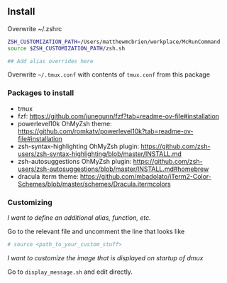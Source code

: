 ## Install

Overwrite ~/.zshrc

```bash
ZSH_CUSTOMIZATION_PATH=/Users/matthewmcbrien/workplace/McRunCommand
source $ZSH_CUSTOMIZATION_PATH/zsh.sh

## Add alias overrides here
```

Overwrite `~/.tmux.conf` with contents of `tmux.conf` from this package

### Packages to install
- tmux
- fzf: https://github.com/junegunn/fzf?tab=readme-ov-file#installation
- powerlevel10k OhMyZsh theme: https://github.com/romkatv/powerlevel10k?tab=readme-ov-file#installation
- zsh-syntax-highlighting OhMyZsh plugin: https://github.com/zsh-users/zsh-syntax-highlighting/blob/master/INSTALL.md
- zsh-autosuggestions OhMyZsh plugin: https://github.com/zsh-users/zsh-autosuggestions/blob/master/INSTALL.md#homebrew
- dracula iterm theme: https://github.com/mbadolato/iTerm2-Color-Schemes/blob/master/schemes/Dracula.itermcolors

### Customizing

*I want to define an additional alias, function, etc.* 

Go to the relevant file and uncomment the line that looks like

```bash
# source <path_to_your_custom_stuff>
```

*I want to customize the image that is displayed on startup of dmux*

Go to `display_message.sh` and edit directly.
